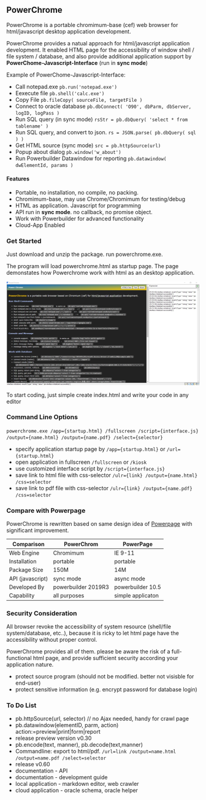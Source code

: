 ## PowerChrome

PowerChrome is a portable chromimum-base (cef) web browser for html/javascript desktop application development.

PowerChrome provides a natual approach for html/javascript application development. It enabled HTML page for the 
accessibility of window shell / file system / database, and also provide additional application support 
by **PowerChome-Javascript-Interface** (run in **sync mode**)

Example of PowerChome-Javascript-Interface:

* Call notepad.exe ``pb.run('notepad.exe')``
* Eexecute file ``pb.shell('calc.exe')``
* Copy File  ``pb.fileCopy( sourceFile, targetFile )``
* Connect to oracle database ``pb.dbConnect( 'O90', dbParm, dbServer, logID, logPass )``
* Run SQL query (in sync mode) ``rsStr = pb.dbQuery( 'select * from tablename' )``
* Run SQL query, and convert to json. ``rs = JSON.parse( pb.dbQuery( sql ) )``
* Get HTML source (sync mode) ``src = pb.httpSource(url)`` 
* Popup about dialog ``pb.window('w_about')``
* Run Powerbuilder Datawindow for reporting ``pb.datawindow( dwElementId, params )``

#### Features

* Portable, no installation, no compile, no packing.
* Chromimum-base, may use Chrome/Chromimum for testing/debug
* HTML as application. Javascript for programming
* API run in **sync mode**. no callback, no promise object.
* Work with Powerbuilder for advanced functionality
* Cloud-App Enabled

### Get Started

Just download and unzip the package. run powerchrome.exe.

The program will load powerchrome.html as startup page. The page demonstates how Powerchrome work with html as an desktop application.

![](powerchrome.jpg)

To start coding, just simple create index.html and write your code in any editor

### Command Line Options

``powerchrome.exe /app={startup.html} /fullscreen /script={interface.js} /output={name.html} /output={name.pdf} /select={selector}``    

* specify application startup page by ``/app={startup.html}`` or ``/url={startup.html}``
* open application in fullscreen ``/fullscreen`` or ``/kiosk``
* use customized interface script by ``/script={interface.js}``
* save link to html file with css-selector ``/ulr={link} /output={name.html} /css=selector``
* save link to pdf file  with css-selector ``/ulr={link} /output={name.pdf} /css=selector``


### Compare with Powerpage

PowerChrome is rewritten based on same design idea of [Powerpage](https://github.com/casualwriter/powerpage) 
with significant improvement.

| Comparison       | PowerChrom        | PowerPage
|------------------|-----------------|----------
| Web Engine       | Chromimum         | IE 9-11
| Installation     | portable          | portable
| Package Size     | 150M              | 14M
| API (javascript) | sync mode         | async mode
| Developed By     | powerbuilder 2019R3 | powerbuilder 10.5
| Capability       | all purposes |  simple applicaton


### Security Consideration

All browser revoke the accessibility of system resource (shell/file system/database, etc..), because it is ricky to 
let html page have the accessibility without proper control.

PowerChrome provides all of them. please be aware the risk of a full-functional html page, and provide sufficient 
security according your application nature. 

* protect source program (should not be modified. better not visisble for end-user)
* protect sensitive information (e.g. encrypt password for database login)


### To Do List

* pb.httpSource(url, selector) // no Ajax needed, handy for crawl page
* pb.datawindow(elementID, parm, action) action:=preview|print|form|report
* release preview version v0.30 
* pb.encode(text, manner), pb.decode(text,manner)
* Commandline: export to html/pdf. ``/url=link /output=name.html /output=name.pdf /select=selector``
* release v0.60 
* documentation - API 
* documentation - development guide
* local application - markdown editor, web crawler
* cloud application - oracle schema, oracle helper

